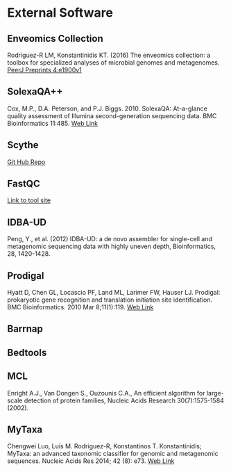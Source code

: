 # External Software

## Enveomics Collection
Rodriguez-R LM, Konstantinidis KT. (2016) The enveomics collection: a toolbox for specialized analyses of microbial genomes and metagenomes. [PeerJ Preprints 4:e1900v1](https://doi.org/10.7287/peerj.preprints.1900v1)

## SolexaQA++
Cox, M.P., D.A. Peterson, and P.J. Biggs. 2010. SolexaQA: At-a-glance quality assessment of Illumina second-generation sequencing data. BMC Bioinformatics 11:485. [Web Link](http://www.biomedcentral.com/1471-2105/11/485)

## Scythe
[Git Hub Repo](https://github.com/vsbuffalo/scythe)

## FastQC
[Link to tool site](https://www.bioinformatics.babraham.ac.uk/projects/fastqc/)

## IDBA-UD
Peng, Y., et al. (2012) IDBA-UD: a de novo assembler for single-cell and metagenomic sequencing data with highly uneven depth, Bioinformatics, 28, 1420-1428.

## Prodigal
Hyatt D, Chen GL, Locascio PF, Land ML, Larimer FW, Hauser LJ. Prodigal: prokaryotic gene recognition and translation initiation site identification. BMC Bioinformatics. 2010 Mar 8;11(1):119. [Web Link](http://www.biomedcentral.com/1471-2105/11/119)

## Barrnap

## Bedtools

## MCL
Enright A.J., Van Dongen S., Ouzounis C.A., An efficient algorithm for large-scale detection of protein families, Nucleic Acids Research 30(7):1575-1584 (2002).

## MyTaxa
Chengwei Luo, Luis M. Rodriguez-R, Konstantinos T. Konstantinidis; MyTaxa: an advanced taxonomic classifier for genomic and metagenomic sequences. Nucleic Acids Res 2014; 42 (8): e73. [Web Link](https://doi.org/10.1093/nar/gku169)

